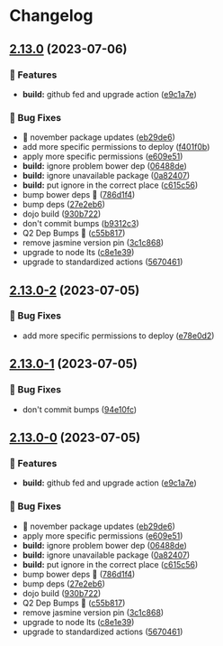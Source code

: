 # Changelog

## [2.13.0](https://github.com/agrc/broadband/compare/v2.12.0...v2.13.0) (2023-07-06)


### 🚀 Features

* **build:** github fed and upgrade action ([e9c1a7e](https://github.com/agrc/broadband/commit/e9c1a7ec387ef40ed459f34d4fc9dab856eff0d4))


### 🐛 Bug Fixes

* :evergreen_tree: november package updates ([eb29de6](https://github.com/agrc/broadband/commit/eb29de6b04b13034f868db7fd845e3fafbe3bdfd))
* add more specific permissions to deploy ([f401f0b](https://github.com/agrc/broadband/commit/f401f0ba5e7cae560863a48b7a71ed4141d4e4c8))
* apply more specific permissions ([e609e51](https://github.com/agrc/broadband/commit/e609e51ce028349dae82b5e338e3281f7ccdf799))
* **build:** ignore problem bower dep ([06488de](https://github.com/agrc/broadband/commit/06488dedb2558e5407ee762712703e26582bf8a2))
* **build:** ignore unavailable package ([0a82407](https://github.com/agrc/broadband/commit/0a824078834107f6e06549f9e455393eb55cf48d))
* **build:** put ignore in the correct place ([c615c56](https://github.com/agrc/broadband/commit/c615c564816844a7a431279bd0778ed982bbfac2))
* bump bower deps 🌲 ([786d1f4](https://github.com/agrc/broadband/commit/786d1f4d55cef17be83dccf2f42d416de5111734))
* bump deps ([27e2eb6](https://github.com/agrc/broadband/commit/27e2eb604db17242161ab4e6ba956eb31f392441))
* dojo build ([930b722](https://github.com/agrc/broadband/commit/930b722ca8d484ded90dd4a256f6e20b02dbb095))
* don't commit bumps ([b9312c3](https://github.com/agrc/broadband/commit/b9312c3827e5f7f44d8dd22ef37a3ed401911881))
* Q2 Dep Bumps 🌲 ([c55b817](https://github.com/agrc/broadband/commit/c55b817f58e06e000f279796b93b529e4e98ce7f))
* remove jasmine version pin ([3c1c868](https://github.com/agrc/broadband/commit/3c1c86872b4f2e939d7c7b2eaff20d22ef0fc05f))
* upgrade to node lts ([c8e1e39](https://github.com/agrc/broadband/commit/c8e1e39221cc0487dddc0067caf13ca410cf26ab))
* upgrade to standardized actions ([5670461](https://github.com/agrc/broadband/commit/5670461d1caa1d446bced04b5efe8479125de40e))

## [2.13.0-2](https://github.com/agrc/broadband/compare/v2.13.0-1...v2.13.0-2) (2023-07-05)


### 🐛 Bug Fixes

* add more specific permissions to deploy ([e78e0d2](https://github.com/agrc/broadband/commit/e78e0d23948392aa9b2b8de70f2b4e061907ce8e))

## [2.13.0-1](https://github.com/agrc/broadband/compare/v2.13.0-0...v2.13.0-1) (2023-07-05)


### 🐛 Bug Fixes

* don't commit bumps ([94e10fc](https://github.com/agrc/broadband/commit/94e10fc477b1dc2a0f8f259c9cc16b6ca86b41c3))

## [2.13.0-0](https://github.com/agrc/broadband/compare/v2.12.0...v2.13.0-0) (2023-07-05)


### 🚀 Features

* **build:** github fed and upgrade action ([e9c1a7e](https://github.com/agrc/broadband/commit/e9c1a7ec387ef40ed459f34d4fc9dab856eff0d4))


### 🐛 Bug Fixes

* :evergreen_tree: november package updates ([eb29de6](https://github.com/agrc/broadband/commit/eb29de6b04b13034f868db7fd845e3fafbe3bdfd))
* apply more specific permissions ([e609e51](https://github.com/agrc/broadband/commit/e609e51ce028349dae82b5e338e3281f7ccdf799))
* **build:** ignore problem bower dep ([06488de](https://github.com/agrc/broadband/commit/06488dedb2558e5407ee762712703e26582bf8a2))
* **build:** ignore unavailable package ([0a82407](https://github.com/agrc/broadband/commit/0a824078834107f6e06549f9e455393eb55cf48d))
* **build:** put ignore in the correct place ([c615c56](https://github.com/agrc/broadband/commit/c615c564816844a7a431279bd0778ed982bbfac2))
* bump bower deps 🌲 ([786d1f4](https://github.com/agrc/broadband/commit/786d1f4d55cef17be83dccf2f42d416de5111734))
* bump deps ([27e2eb6](https://github.com/agrc/broadband/commit/27e2eb604db17242161ab4e6ba956eb31f392441))
* dojo build ([930b722](https://github.com/agrc/broadband/commit/930b722ca8d484ded90dd4a256f6e20b02dbb095))
* Q2 Dep Bumps 🌲 ([c55b817](https://github.com/agrc/broadband/commit/c55b817f58e06e000f279796b93b529e4e98ce7f))
* remove jasmine version pin ([3c1c868](https://github.com/agrc/broadband/commit/3c1c86872b4f2e939d7c7b2eaff20d22ef0fc05f))
* upgrade to node lts ([c8e1e39](https://github.com/agrc/broadband/commit/c8e1e39221cc0487dddc0067caf13ca410cf26ab))
* upgrade to standardized actions ([5670461](https://github.com/agrc/broadband/commit/5670461d1caa1d446bced04b5efe8479125de40e))
